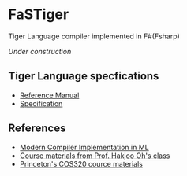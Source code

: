 # FaSTiger
Tiger Language compiler implemented in F#(Fsharp)

*Under construction*

## Tiger Language specfications
* [Reference Manual](http://www.cs.columbia.edu/~sedwards/classes/2002/w4115/tiger.pdf)
* [Specification](https://cs.nyu.edu/courses/fall13/CSCI-GA.2130-001/tiger-spec.pdf)

## References
* [Modern Compiler Implementation in ML](https://www.cs.princeton.edu/~appel/modern/ml/)
* [Course materials from Prof. Hakjoo Oh's class](http://prl.korea.ac.kr/~pronto/home/courses/cose312/2017/)
* [Princeton's COS320 cource materials](https://www.cs.princeton.edu/courses/archive/spring20/cos320/)
